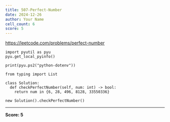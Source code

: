 ```yaml
---
title: 507-Perfect-Number
date: 2024-12-26
author: Your Name
cell_count: 6
score: 5
---
```


https://leetcode.com/problems/perfect-number


```
import pyutil as pyu
pyu.get_local_pyinfo()
```


```
print(pyu.ps2("python-dotenv"))
```


```
from typing import List
```


```
class Solution:
  def checkPerfectNumber(self, num: int) -> bool:
    return num in {6, 28, 496, 8128, 33550336}
```


```
new Solution().checkPerfectNumber()
```


---
**Score: 5**